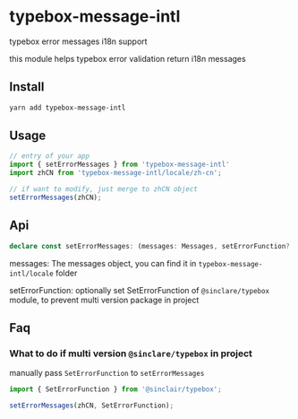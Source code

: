 # typebox-message-intl
typebox error messages i18n support

this module helps typebox error validation return i18n messages

## Install
```Bash
yarn add typebox-message-intl
```

## Usage
```typescript
// entry of your app
import { setErrorMessages } from 'typebox-message-intl'
import zhCN from 'typebox-message-intl/locale/zh-cn';

// if want to modify, just merge to zhCN object
setErrorMessages(zhCN);
```

## Api
```typescript
declare const setErrorMessages: (messages: Messages, setErrorFunction?: typeof SetErrorFunction) => void;
```

messages: The messages object, you can find it in `typebox-message-intl/locale` folder

setErrorFunction: optionally set SetErrorFunction of `@sinclare/typebox` module, to prevent multi version package in project


## Faq

### What to do if multi version `@sinclare/typebox` in project

manually pass `SetErrorFunction` to `setErrorMessages`
```typescript
import { SetErrorFunction } from '@sinclair/typebox';

setErrorMessages(zhCN, SetErrorFunction);
```
